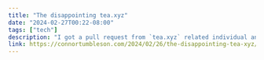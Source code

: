 ```yaml
---
title: "The disappointing tea.xyz"
date: "2024-02-27T00:22-08:00"
tags: ["tech"]
description: "I got a pull request from `tea.xyz` related individual and unraveled a mess of a disappointing project."
link: https://connortumbleson.com/2024/02/26/the-disappointing-tea-xyz/
---
```

